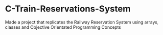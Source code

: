 # C-Train-Reservations-System

Made a project that replicates the Railway Reservation System using arrays, classes and Objective Orientated Programming Concepts
